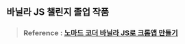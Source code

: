 ## 바닐라 JS 챌린지 졸업 작품
> ### Reference : [노마드 코더 바닐라 JS로 크롬앱 만들기](https://nomadcoders.co/javascript-for-beginners/)
